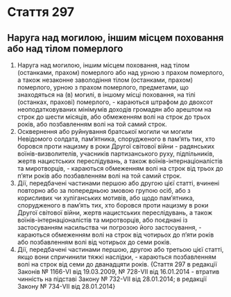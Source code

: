 Cтаття 297
====
Наруга над могилою, іншим місцем поховання або над тілом померлого
----
1. Наруга над могилою, іншим місцем поховання, над тілом (останками, прахом) померлого або над урною з прахом померлого, а також незаконне заволодіння тілом (останками, прахом) померлого, урною з прахом померлого, предметами, що знаходяться на (в) могилі, в іншому місці поховання, на тілі (останках, прахові) померлого, -
караються штрафом до двохсот неоподатковуваних мінімумів доходів громадян або арештом на строк до шести місяців, або обмеженням волі на строк до трьох років, або позбавленням волі на той самий строк.
2. Осквернення або руйнування братської могили чи могили Невідомого солдата, пам’ятника, спорудженого в пам’ять тих, хто боровся проти нацизму в роки Другої світової війни - радянських воїнів-визволителів, учасників партизанського руху, підпільників, жертв нацистських переслідувань, а також воїнів-інтернаціоналістів та миротворців, -
караються обмеженням волі на строк від трьох до п’яти років або позбавленням волі на той самий строк.
3. Дії, передбачені частинами першою або другою цієї статті, вчинені повторно або за попередньою змовою групою осіб, або з корисливих чи хуліганських мотивів, або щодо пам’ятника, спорудженого в пам’ять тих, хто боровся проти нацизму в роки Другої світової війни, жертв нацистських переслідувань, а також воїнів-інтернаціоналістів та миротворців, або поєднані із застосуванням насильства чи погрозою його застосування, -
караються обмеженням волі на строк від чотирьох до п’яти років або позбавленням волі від чотирьох до семи років.
4. Дії, передбачені частинами першою, другою або третьою цієї статті, якщо вони спричинили тяжкі наслідки, -
караються позбавленням волі на строк від семи до дванадцяти років.
{Стаття 297 в редакції Законів № 1166-VI від 19.03.2009, № 728-VII від 16.01.2014 - втратив чинність на підставі Закону № 732-VII від 28.01.2014; в редакції Закону № 734-VII від 28.01.2014}

